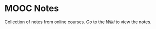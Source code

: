 # MOOC Notes
Collection of notes from online courses.
Go to the [*Wiki*](https://github.com/cwilliams95/mooc-notes/wiki) to view the notes.
